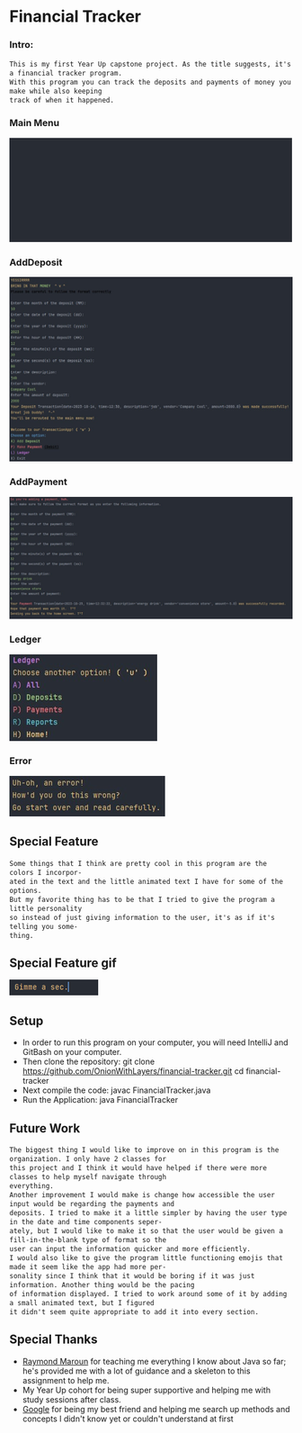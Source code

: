 # Financial Tracker

### Intro:
    This is my first Year Up capstone project. As the title suggests, it's a financial tracker program.
    With this program you can track the deposits and payments of money you make while also keeping 
    track of when it happened.
### Main Menu
![Animation.gif](screenshots%2FAnimation.gif)
### AddDeposit
![addDeposit.jpg](screenshots%2FaddDeposit.jpg)
### AddPayment
![addPayment.jpg](screenshots%2FaddPayment.jpg)
### Ledger
![ledger.jpg](screenshots%2Fledger.jpg)
### Error
![error.jpg](screenshots%2Ferror.jpg)
## Special Feature
    Some things that I think are pretty cool in this program are the colors I incorpor-
    ated in the text and the little animated text I have for some of the options.
    But my favorite thing has to be that I tried to give the program a little personality
    so instead of just giving information to the user, it's as if it's telling you some-
    thing.

## Special Feature gif
![loading.gif](screenshots%2Floading.gif)
## Setup
- In order to run this program on your computer, you will need IntelliJ and GitBash on your computer.
- Then clone the repository: git clone https://github.com/OnionWithLayers/financial-tracker.git cd financial-tracker
- Next compile the code: javac FinancialTracker.java
- Run the Application: java FinancialTracker
## Future Work
    The biggest thing I would like to improve on in this program is the organization. I only have 2 classes for
    this project and I think it would have helped if there were more classes to help myself navigate through 
    everything.
    Another improvement I would make is change how accessible the user input would be regarding the payments and 
    deposits. I tried to make it a little simpler by having the user type in the date and time components seper-
    ately, but I would like to make it so that the user would be given a fill-in-the-blank type of format so the
    user can input the information quicker and more efficiently.
    I would also like to give the program little functioning emojis that made it seem like the app had more per-
    sonality since I think that it would be boring if it was just information. Another thing would be the pacing 
    of information displayed. I tried to work around some of it by adding a small animated text, but I figured
    it didn't seem quite appropriate to add it into every section.
## Special Thanks
- [Raymond Maroun](https://github.com/RayMaroun) for teaching me everything I know about Java so far; he's provided me with a lot of guidance and a skeleton to this assignment to help me.
- My Year Up cohort for being super supportive and helping me with study sessions after class.
- [Google](https://www.google.com/) for being my best friend and helping me search up methods and concepts I didn't know yet or couldn't understand at first